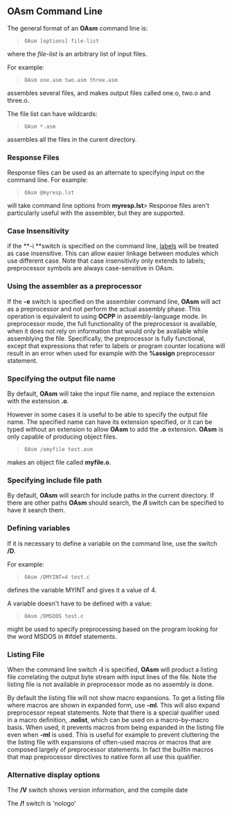 ## OAsm Command Line

 The general format of an **OAsm** command line is:
 
>     OAsm [options] file-list
 
 where the _file-list_ is an arbitrary list of input files.
 
 For example:
 
>     OAsm one.asm two.asm three.asm
 
 assembles several files, and makes output files called one.o, two.o and three.o.
 
 The file list can have wildcards:
 
>     OAsm *.asm
 
 assembles all the files in the curent directory.


### Response Files

 Response files can be used as an alternate to specifying input on the command line.  For example:
 
>     OAsm @myresp.lst
 
 will take command line options from **myresp.lst**>       Response files aren't particularly useful with the assembler, but they are supported.


### Case Insensitivity

 if the **-i **switch is specified on the command line, [labels](OAsm%20Labels.md) will be treated as case insensitive.  This can allow easier linkage between modules which use different case.  Note that case insensitivity only extends to labels; preprocessor symbols are always case-sensitive in OAsm.


### Using the assembler as a preprocessor

 If the **-e** switch is specified on the assembler command line, **OAsm** will act as a preprocessor and not perform the actual assembly phase.  This operation is equivalent to using **OCPP** in assembly-language mode.  In preprocessor mode, the full functionality of the preprocessor is available, when it does not rely on information that would only be available while assemblying the file.  Specifically, the preprocessor is fully functional, except that expressions that refer to labels or program counter locations will result in an error when used for example with the **%assign** preprocessor statement.


### Specifying the output file name
 

 
 By default, **OAsm** will take the input file name, and replace the extension with the extension **.o**.
 
 However in some cases it is useful to be able to specify the output file name.  The specified name can have its extension specified, or it can be typed without an extension to allow **OAsm** to add the **.o** extension.  **OAsm** is only capable of producing object files.
>     
>     OAsm /omyfile test.asm
 
 makes an object file called **myfile.o**.


### Specifying include file path

 By default, **OAsm** will search for include paths in the current directory.  If there are other paths **OAsm** should search, the **/I** switch can be specified to have it search them.


### Defining variables

 If it is necessary to define a variable on the command line, use the switch **/D**.
 
 For example:
 
>     OAsm /DMYINT=4 test.c
 
 defines the variable MYINT and gives it a value of 4. 
 
 A variable doesn't have to be defined with a value:
 
>     OAsm /DMSDOS test.c
 
 might be used to specify preprocessing based on the program looking for the word MSDOS in \#ifdef statements.


### Listing File

 When the command line switch **-l** is specified, **OAsm** will product a listing file correlating the output byte stream with input lines of the file.  Note the listing file is not available in preprocessor mode as no assembly is done.  
 
 By default the listing file will not show macro expansions.  To get a listing file where macros are shown in expanded form, use **-ml**.  This will also expand preprocessor repeat statements.  Note that there is a special qualifier used in a macro definition, **.nolist**, which can be used on a macro-by-macro basis.  When used, it prevents macros from being expanded in the listing file even when **-ml** is used.  This is useful for example to prevent cluttering the the listing file with expansions of often-used macros or macros that are composed largely of preprocessor statements.  In fact the builtin macros that map preprocessor directives to native form all use this qualifier.

 
### Alternative display options

 The **/V** switch shows version information, and the compile date

 The **/!** switch is 'nologo'

 
 
